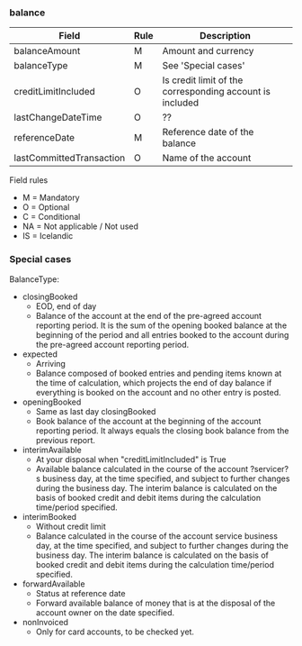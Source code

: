 ### balance


| Field                     | Rule  | Description                                               |
| ------------------------- | ----- | --------------------------------------------------------- |
| balanceAmount             | M     | Amount and currency                                       |
| balanceType               | M     | See 'Special cases'                                       |
| creditLimitIncluded       | O     | Is credit limit of the corresponding account is included  |
| lastChangeDateTime        | O     | ??                                                        |
| referenceDate             | M     | Reference date of the balance                             |
| lastCommittedTransaction  | O     | Name of the account                                       |

Field rules
* M = Mandatory
* O = Optional
* C = Conditional
* NA = Not applicable / Not used
* IS = Icelandic 

### Special cases

BalanceType:
* closingBooked
    * EOD, end of day
    * Balance of the account at the end of the pre-agreed account reporting period. It is the sum of the opening 
      booked balance at the beginning of the period and all entries booked to the account during the pre-agreed
      account reporting period.
* expected
    * Arriving
    * Balance composed of booked entries and pending items known at the time of calculation, which projects the
      end of day balance if everything is booked on the account and no other entry is posted.
* openingBooked
    * Same as last day closingBooked
    * Book balance of the account at the beginning of the account reporting period. It always equals the closing
      book balance from the previous report.
* interimAvailable
    * At your disposal when "creditLimitIncluded" is True
    * Available balance calculated in the course of the account ?servicer?s business day, at the time specified, 
      and subject to further changes during the business day. The interim balance is calculated on the basis of 
      booked credit and debit items during the calculation time/period specified.
* interimBooked
    * Without credit limit
    * Balance calculated in the course of the account service business day, at the time specified, and subject 
      to further changes during the business day. The interim balance is calculated on the basis of booked credit 
      and debit items during the calculation time/period specified.
* forwardAvailable
    * Status at reference date
    * Forward available balance of money that is at the disposal of the account owner on the date specified.
* nonInvoiced
    * Only for card accounts, to be checked yet.

